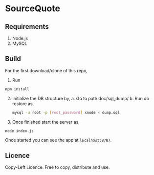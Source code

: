 # SourceQuote

## Requirements

1. Node.js
2. MySQL

## Build

For the first download/clone of this repo,

1. Run

```bash
npm install
```

2. Initialize the DB structure by,
  a. Go to path doc/sql_dump/
  b. Run db restore as,
     ```bash
     mysql -u root -p [root_password] xnode < dump.sql
     ```

3. Once finished start the server as,

```bash
node index.js
```

Once started you can see the app at `localhost:8787`.

## Licence

Copy-Left Licence.
Free to copy, distribute and use.
